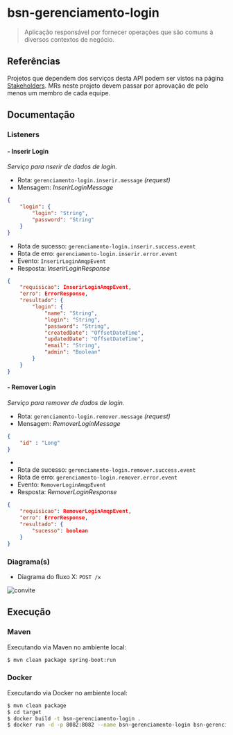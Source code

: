 # bsn-gerenciamento-login

> Aplicação responsável por fornecer operações que são comuns à diversos contextos de negócio.

## Referências

Projetos que dependem dos serviços desta API podem ser vistos na página [Stakeholders](https://github.com/davidsbezerra/gerenciamento-login/wikis/Stakeholders).
MRs neste projeto devem passar por aprovação de pelo menos um membro de cada equipe.

## Documentação


### Listeners

#### - Inserir Login
_Serviço para nserir de dados de login._

* Rota: `gerenciamento-login.inserir.message` _(request)_
* Mensagem: _InserirLoginMessage_

```json
{
    "login": {
        "login": "String",
        "password": "String"
    }
}
```

* Rota de sucesso: `gerenciamento-login.inserir.success.event`
* Rota de erro: `gerenciamento-login.inserir.error.event`
* Evento: `InserirLoginAmqpEvent`
* Resposta: _InserirLoginResponse_

```json
{
    "requisicao": InserirLoginAmqpEvent,
    "erro": ErrorResponse,
    "resultado": {
        "login": {
            "name": "String",
            "login": "String",
            "password": "String",
            "createdDate": "OffsetDateTime",
            "updatedDate": "OffsetDateTime",
            "email": "String",
            "admin": "Boolean"
        }
    }
}
```

#### - Remover Login
_Serviço para remover de dados de login._

* Rota: `gerenciamento-login.remover.message` _(request)_
* Mensagem: _RemoverLoginMessage_

```json
{
    "id" : "Long"
}
```

*
* Rota de sucesso: `gerenciamento-login.remover.success.event`
* Rota de erro: `gerenciamento-login.remover.error.event`
* Evento: `RemoverLoginAmqpEvent`
* Resposta: _RemoverLoginResponse_

```json
{
    "requisicao": RemoverLoginAmqpEvent,
    "erro": ErrorResponse,
    "resultado": {
        "sucesso": boolean
    }
}
```

### Diagrama(s)

*  Diagrama do fluxo X: `POST /x`

![convite](Diagramas/post-x.png "Fluxo de X.")

## Execução

### Maven

Executando via Maven no ambiente local:

```sh
$ mvn clean package spring-boot:run
```

### Docker

Executando via Docker no ambiente local:

```sh
$ mvn clean package
$ cd target
$ docker build -t bsn-gerenciamento-login .
$ docker run -d -p 8082:8082 --name bsn-gerenciamento-login bsn-gerenciamento-login
```


